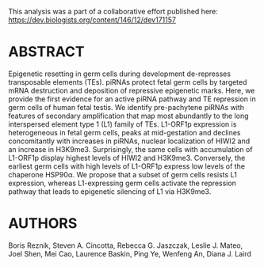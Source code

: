 This analysis was a part of a collaborative effort published here: https://dev.biologists.org/content/146/12/dev171157

# ABSTRACT
Epigenetic resetting in germ cells during development de-represses transposable elements (TEs). piRNAs protect fetal germ cells by targeted mRNA destruction and deposition of repressive epigenetic marks. Here, we provide the first evidence for an active piRNA pathway and TE repression in germ cells of human fetal testis. We identify pre-pachytene piRNAs with features of secondary amplification that map most abundantly to the long interspersed element type 1 (L1) family of TEs. L1-ORF1p expression is heterogeneous in fetal germ cells, peaks at mid-gestation and declines concomitantly with increases in piRNAs, nuclear localization of HIWI2 and an increase in H3K9me3. Surprisingly, the same cells with accumulation of L1-ORF1p display highest levels of HIWI2 and H3K9me3. Conversely, the earliest germ cells with high levels of L1-ORF1p express low levels of the chaperone HSP90α. We propose that a subset of germ cells resists L1 expression, whereas L1-expressing germ cells activate the repression pathway that leads to epigenetic silencing of L1 via H3K9me3.

# AUTHORS
Boris Reznik, Steven A. Cincotta, Rebecca G. Jaszczak, Leslie J. Mateo, Joel Shen, Mei Cao, Laurence Baskin, Ping Ye, Wenfeng An, Diana J. Laird